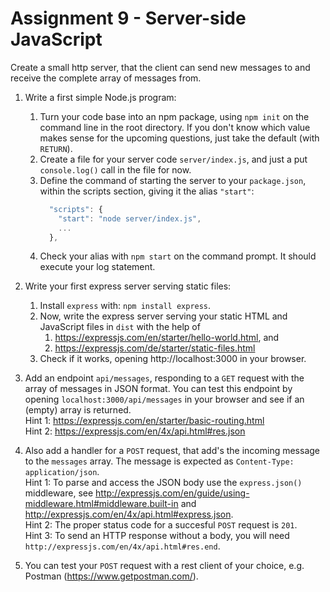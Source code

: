 # Assignment 9 - Server-side JavaScript
Create a small http server, that the client can send new messages to and receive the complete array of messages from.

1. Write a first simple Node.js program:
    1. Turn your code base into an npm package, using `npm init` on the command line in the root directory. If you don't 
    know which value makes sense for the upcoming questions, just take the default (with `RETURN`).
    2. Create a file for your server code `server/index.js`, and just a put `console.log()` call in the file for now.
    3. Define the command of starting the server to your `package.json`, within the scripts section, giving it the alias
    `"start"`:
        ```javascript
          "scripts": {
            "start": "node server/index.js",
            ...
          },
        ```
    4. Check your alias with `npm start` on the command prompt. It should execute your log statement.

2. Write your first express server serving static files:
    1. Install `express` with: `npm install express`.
    2. Now, write the express server serving your static HTML and JavaScript files in `dist` with the help of 
        1. https://expressjs.com/en/starter/hello-world.html, and
        2. https://expressjs.com/de/starter/static-files.html
    3. Check if it works, opening http://localhost:3000 in your browser.

3. Add an endpoint `api/messages`, responding to a `GET` request with the array of messages in JSON format. You can test
this endpoint by opening `localhost:3000/api/messages` in your browser and see if an (empty) array is returned.  
Hint 1: https://expressjs.com/en/starter/basic-routing.html  
Hint 2: https://expressjs.com/en/4x/api.html#res.json  

4. Also add a handler for a `POST` request, that add's the incoming message to the `messages` array. The message is 
expected as `Content-Type: application/json`.  
Hint 1: To parse and access the JSON body use the `express.json()` middleware, see 
http://expressjs.com/en/guide/using-middleware.html#middleware.built-in and 
http://expressjs.com/en/4x/api.html#express.json.  
Hint 2: The proper status code for a succesful `POST` request is `201`.  
Hint 3: To send an HTTP response without a body, you will need `http://expressjs.com/en/4x/api.html#res.end`.  

5. You can test your `POST` request with a rest client of your choice, e.g. Postman (https://www.getpostman.com/).


    
    

